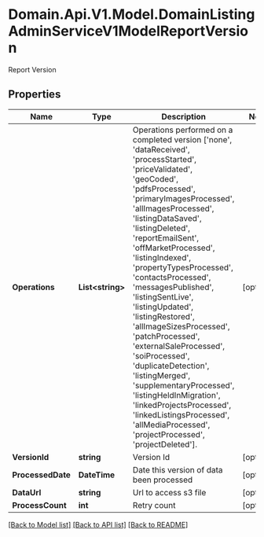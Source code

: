 # Domain.Api.V1.Model.DomainListingAdminServiceV1ModelReportVersion
Report Version
## Properties

Name | Type | Description | Notes
------------ | ------------- | ------------- | -------------
**Operations** | **List&lt;string&gt;** | Operations performed on a completed version [&#39;none&#39;, &#39;dataReceived&#39;, &#39;processStarted&#39;, &#39;priceValidated&#39;, &#39;geoCoded&#39;, &#39;pdfsProcessed&#39;, &#39;primaryImagesProcessed&#39;, &#39;allImagesProcessed&#39;, &#39;listingDataSaved&#39;, &#39;listingDeleted&#39;, &#39;reportEmailSent&#39;, &#39;offMarketProcessed&#39;, &#39;listingIndexed&#39;, &#39;propertyTypesProcessed&#39;, &#39;contactsProcessed&#39;, &#39;messagesPublished&#39;, &#39;listingSentLive&#39;, &#39;listingUpdated&#39;, &#39;listingRestored&#39;, &#39;allImageSizesProcessed&#39;, &#39;patchProcessed&#39;, &#39;externalSaleProcessed&#39;, &#39;soiProcessed&#39;, &#39;duplicateDetection&#39;, &#39;listingMerged&#39;, &#39;supplementaryProcessed&#39;, &#39;listingHeldInMigration&#39;, &#39;linkedProjectsProcessed&#39;, &#39;linkedListingsProcessed&#39;, &#39;allMediaProcessed&#39;, &#39;projectProcessed&#39;, &#39;projectDeleted&#39;]. | [optional] 
**VersionId** | **string** | Version Id | [optional] 
**ProcessedDate** | **DateTime** | Date this version of data been processed | [optional] 
**DataUrl** | **string** | Url to access s3 file | [optional] 
**ProcessCount** | **int** | Retry count | [optional] 

[[Back to Model list]](../README.md#documentation-for-models) [[Back to API list]](../README.md#documentation-for-api-endpoints) [[Back to README]](../README.md)

